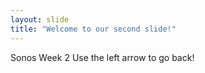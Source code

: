 ```yaml
---
layout: slide
title: "Welcome to our second slide!"
---
```

Sonos Week 2
Use the left arrow to go back!
